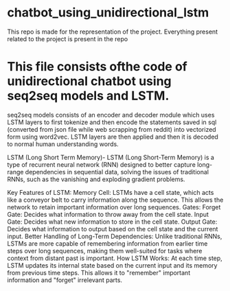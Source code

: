 # chatbot_using_unidirectional_lstm

This repo is made for the representation of the project. Everything present related to the project is present in the repo

# This file consists ofthe code of unidirectional chatbot using seq2seq models and LSTM.

seq2seq models consists of an encoder and decoder module which uses LSTM layers to first tokenize and then encode the statements saved in sql (converted from json file while web scrapping from reddit) into vectorized form using word2vec. LSTM layers are then applied and then it is decoded to normal human understanding words.

LSTM (Long Short Term Memory)-
LSTM (Long Short-Term Memory) is a type of recurrent neural network (RNN) designed to better capture long-range dependencies in sequential data, solving the issues of traditional RNNs, such as the vanishing and exploding gradient problems.

Key Features of LSTM:
Memory Cell: LSTMs have a cell state, which acts like a conveyor belt to carry information along the sequence. This allows the network to retain important information over long sequences.
Gates:
Forget Gate: Decides what information to throw away from the cell state.
Input Gate: Decides what new information to store in the cell state.
Output Gate: Decides what information to output based on the cell state and the current input.
Better Handling of Long-Term Dependencies: Unlike traditional RNNs, LSTMs are more capable of remembering information from earlier time steps over long sequences, making them well-suited for tasks where context from distant past is important.
How LSTM Works:
At each time step, LSTM updates its internal state based on the current input and its memory from previous time steps. This allows it to "remember" important information and "forget" irrelevant parts.